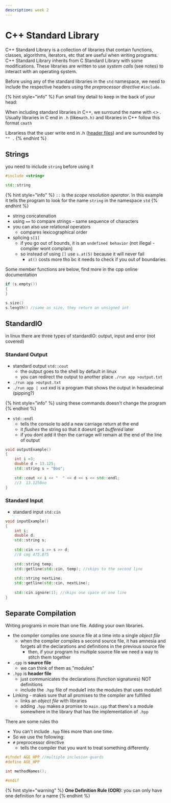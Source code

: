 ```yaml
---
description: week 2
---
```


# C++ Standard Library

C++ Standard Library is a collection of libraries that contain functions, classes, algorithms,  iterators, etc that are useful when writing programs. C++ Standard Library inherits from C Standard Library with some modifications. These libraries are written to use _system calls_ (see notes) to interact with an operating system.&#x20;

Before using any of the standard libraries in the `std` namespace, we need to include the respective headers using the _preprocessor directive_ `#include`.&#x20;

{% hint style="info" %}
Fun small tiny detail to keep in the back of your head:&#x20;

When including standard libraries in C++, we surround the name with <> . Usually libraries in C end in `.h` (like`math.h)` and libraries in C++ follow this format `cmath`

Librariess that the user write end in .h ([header files](untitled-1.md#separate-compilation)) and are surrounded by `"" .`
{% endhint %}

## Strings&#x20;

you need to include `string` before using it&#x20;

```cpp
#include <string>

std::string 
```

{% hint style="info" %}
`::` is the _scope resolution operator_. In this example it tells the program to look for the name `string` in the namespace `std` &#x20;
{% endhint %}

* string concatenation&#x20;
* using `==` to compare strings - same sequence of characters&#x20;
* you can also use relational operators&#x20;
  * compares lexicographical order
* splicing `s[1]`&#x20;
  * if you go out of bounds, it is an `undefined behavior` (not illegal - compiler wont complain)&#x20;
  * so instead of using `[]` use `s.at(5)` because it will never fail
    * `at()` costs more tho bc it needs to check if you out of boundaries&#x20;

Some member functions are below, find more in the cpp online documentation

```cpp
if (s.empty())
{
}

s.size()
s.length() //same as size, they return an unsigned int 
```

## StandardIO

in linux there are three types of standardIO: output, input and error (not covered)

### Standard Output

* standard output `std::cout`&#x20;
  * the output goes to the shell by default in linux
  * you can redirect the output to another place `./run app >output.txt`&#x20;
* `./run app >output.txt`
* `./run app | xxd` xxd is a program that shows the output in hexadecimal (pipping?)

{% hint style="info" %}
using these commands doesn't change the program
{% endhint %}

* `std::endl`&#x20;
  * tells the console to add a new carriage return at the end&#x20;
  * it _flushes_ the string so that it doesnt get _buffered_ later&#x20;
  * if you dont add it then the carriage will remain at the end of the line of output

```cpp
void outputExample()
{
    int i =3;
    double d = 13.125;
    std::string s = "Boo";
    
    std::cout << i << "  " << d << s << std::endl;
    //3  13.125Boo
}
```

### Standard Input

* standard input `std:cin`&#x20;

```cpp
void inputExample()
{
    int i;
    double d;
    std::string s;
    
    std::cin >> i >> s >> d;
    //8 cmg 475.875
    
    std::string temp;
    std::getline(std::cin, temp); //skips to the second line
    
    std::string nextLine;
    std::getline(std::cin, nextLine);
    
    std::cin.ignore(1); //skips one space or one line
}
```

## Separate Compilation

Writing programs in more than one file. Adding your own libraries.

* the compiler compiles one source file at a time into a single _object file_
  * when the compiler compiles a second source file, it has amnesia and forgets all the declarations and definitions in the previous source file
    * then, if your program hs multiple source file we need a way to stitch them together&#x20;
* `.cpp` is **source file**&#x20;
  * we can think of them as "modules"
* `.hpp` is **header file**
  * just communicates the declarations (function signatures) NOT definitions
  * include the `.hpp` file of module1 into the modules that uses module1
* Linking - makes sure that all promises to the compiler are fulfilled
  * links an _object file_ with libraries
  * adding `.hpp` makes a promise to `main.cpp` that there's a module somewhere in the library that has the implementation of `.hpp`&#x20;

There are some rules tho

* &#x20;You can't include `.hpp` files more than one time.&#x20;
* So we use the following:
* &#x20;`#` preprocessor directive
  * tells the compiler that you want to treat something differently&#x20;

```cpp
#ifndef AGE_HPP //multiple inclusion guards
#define AGE_HPP

int methodNames();

#endif
```

{% hint style="warning" %}
**One Definition Rule (ODR):** you can only have one definition for a name
{% endhint %}
